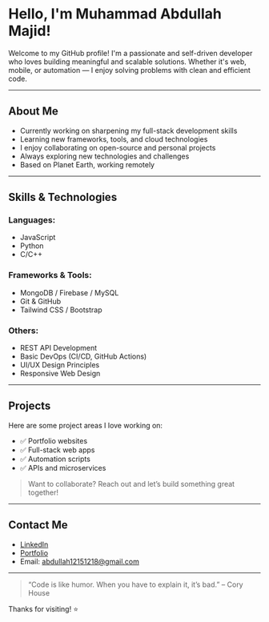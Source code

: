 #  Hello, I'm Muhammad Abdullah Majid!

Welcome to my GitHub profile! I'm a passionate and self-driven developer who loves building meaningful and scalable solutions. Whether it's web, mobile, or automation — I enjoy solving problems with clean and efficient code.

---

##  About Me

-  Currently working on sharpening my full-stack development skills  
-  Learning new frameworks, tools, and cloud technologies  
-  I enjoy collaborating on open-source and personal projects  
-  Always exploring new technologies and challenges  
-  Based on Planet Earth, working remotely   

---

##  Skills & Technologies

### Languages:
- JavaScript 
- Python
- C/C++

### Frameworks & Tools:
- MongoDB / Firebase / MySQL
- Git & GitHub
- Tailwind CSS / Bootstrap

### Others:
- REST API Development
- Basic DevOps (CI/CD, GitHub Actions)
- UI/UX Design Principles
- Responsive Web Design

---

##  Projects

Here are some project areas I love working on:
- ✅ Portfolio websites
- ✅ Full-stack web apps
- ✅ Automation scripts
- ✅ APIs and microservices

> Want to collaborate? Reach out and let’s build something great together!

---

##  Contact Me

-  [LinkedIn](https://linkedin.com/in/muhammad-abdullah-majid-bb229826b)
-  [Portfolio](https://abdullah-protfolio.vercel.app)
-  Email: abdullah12151218@gmail.com

---

> “Code is like humor. When you have to explain it, it’s bad.” – Cory House

Thanks for visiting! ⭐
